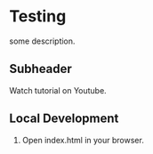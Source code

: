 # Testing

some description. 


## Subheader

Watch tutorial on Youtube. 

## Local Development

1. Open index.html in your browser. 